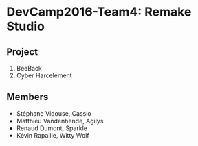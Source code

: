 # DevCamp2016-Team4: Remake Studio

## Project
1. BeeBack
2. Cyber Harcelement

## Members
*	Stéphane Vidouse,  Cassio
*	Matthieu Vandenhende, Agilys
*	Renaud Dumont, Sparkle
*	Kévin Rapaille, Witty Wolf
